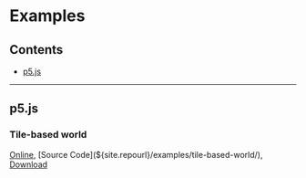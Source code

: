 # Examples

## Contents

* [p5.js](#p5js)

---

## p5.js

### Tile-based world

[Online](${site.baseurl}/examples/tile-based-world/), [Source Code](${site.repourl}/examples/tile-based-world/), [Download](${site.baseurl}/examples/tile-based-world.zip)
